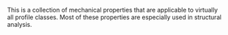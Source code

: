 This is a collection of mechanical properties that are applicable to virtually all profile classes. Most of these properties are especially used in structural analysis.
